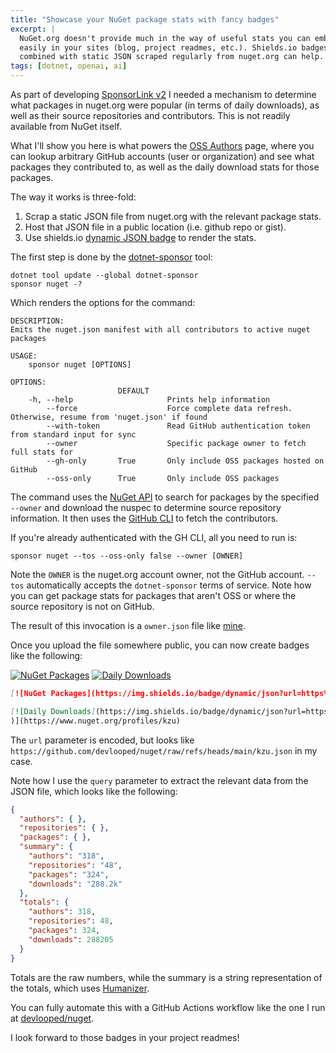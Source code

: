 ```yaml
---
title: "Showcase your NuGet package stats with fancy badges"
excerpt: |
  NuGet.org doesn't provide much in the way of useful stats you can embed 
  easily in your sites (blog, project readmes, etc.). Shields.io badges 
  combined with static JSON scraped regularly from nuget.org can help.
tags: [dotnet, openai, ai]
---
```


As part of developing [SponsorLink v2](https://www.cazzulino.com/sponsorlink2.html) I 
needed a mechanism to determine what packages in nuget.org were popular (in terms of 
daily downloads), as well as their source repositories and contributors. This is not 
readily available from NuGet itself.

What I'll show you here is what powers the [OSS Authors](https://www.devlooped.com/SponsorLink/github/oss/) 
page, where you can lookup arbitrary GitHub accounts (user or organization) and see 
what packages they contributed to, as well as the daily download stats for those packages.

The way it works is three-fold:
1. Scrap a static JSON file from nuget.org with the relevant package stats.
2. Host that JSON file in a public location (i.e. github repo or gist).
3. Use shields.io [dynamic JSON badge](https://shields.io/badges/dynamic-json-badge) to 
   render the stats. 

The first step is done by the [dotnet-sponsor](https://www.nuget.org/packages/dotnet-sponsor) tool:

```shell
dotnet tool update --global dotnet-sponsor
sponsor nuget -?
```

Which renders the options for the command:

```
DESCRIPTION:
Emits the nuget.json manifest with all contributors to active nuget packages

USAGE:
    sponsor nuget [OPTIONS]

OPTIONS:
                        DEFAULT
    -h, --help                     Prints help information
        --force                    Force complete data refresh. Otherwise, resume from 'nuget.json' if found
        --with-token               Read GitHub authentication token from standard input for sync
        --owner                    Specific package owner to fetch full stats for
        --gh-only       True       Only include OSS packages hosted on GitHub
        --oss-only      True       Only include OSS packages
```

The command uses the [NuGet API](https://api.nuget.org/v3/index.json) to search for 
packages by the specified `--owner` and download the nuspec to determine source repository 
information. It then uses the [GitHub CLI](https://cli.github.com/) to fetch the contributors. 

If you're already authenticated with the GH CLI, all you need to run is:

```shell
sponsor nuget --tos --oss-only false --owner [OWNER]
```

Note the `OWNER` is the nuget.org account owner, not the GitHub account. `--tos` automatically 
accepts the `dotnet-sponsor` terms of service. Note how you can get package stats for packages 
that aren't OSS or where the source repository is not on GitHub.

The result of this invocation is a `owner.json` file like [mine](https://github.com/devlooped/nuget/blob/main/kzu.json). 

Once you upload the file somewhere public, you can now create badges like the following:

[![NuGet Packages](https://img.shields.io/badge/dynamic/json?url=https%3A%2F%2Fgithub.com%2Fdevlooped%2Fnuget%2Fraw%2Frefs%2Fheads%2Fmain%2Fkzu.json&query=%24.summary.packages&style=social&logo=nuget&label=packages)](https://www.nuget.org/profiles/kzu)
[![Daily Downloads](https://img.shields.io/badge/dynamic/json?url=https%3A%2F%2Fgithub.com%2Fdevlooped%2Fnuget%2Fraw%2Frefs%2Fheads%2Fmain%2Fkzu.json&query=%24.summary.downloads&style=social&logo=nuget&label=daily%20downloads
)](https://www.nuget.org/profiles/kzu)

```markdown
[![NuGet Packages](https://img.shields.io/badge/dynamic/json?url=https%3A%2F%2Fgithub.com%2Fdevlooped%2Fnuget%2Fraw%2Frefs%2Fheads%2Fmain%2Fkzu.json&query=%24.summary.packages&style=social&logo=nuget&label=packages)](https://www.nuget.org/profiles/kzu)

[![Daily Downloads](https://img.shields.io/badge/dynamic/json?url=https%3A%2F%2Fgithub.com%2Fdevlooped%2Fnuget%2Fraw%2Frefs%2Fheads%2Fmain%2Fkzu.json&query=%24.summary.downloads&style=social&logo=nuget&label=daily%20downloads
)](https://www.nuget.org/profiles/kzu)
```

The `url` parameter is encoded, but looks like `https://github.com/devlooped/nuget/raw/refs/heads/main/kzu.json` in my case.


Note how I use the `query` parameter to extract the relevant data from the JSON file, which looks like the following:

```json
{
  "authors": { },
  "repositories": { },
  "packages": { },
  "summary": {
    "authors": "318",
    "repositories": "48",
    "packages": "324",
    "downloads": "288.2k"
  },
  "totals": {
    "authors": 318,
    "repositories": 48,
    "packages": 324,
    "downloads": 288205
  }
}
```

Totals are the raw numbers, while the summary is a string representation of the totals, which uses [Humanizer](https://www.nuget.org/packages/Humanizer/).

You can fully automate this with a GitHub Actions workflow like the one 
I run at [devlooped/nuget](https://github.com/devlooped/nuget/blob/main/.github/workflows/nuget.yml).

I look forward to those badges in your project readmes!